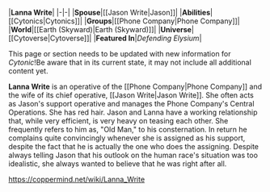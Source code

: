 |**Lanna Write**|
|-|-|
|**Spouse**|[[Jason Write\|Jason]]|
|**Abilities**|[[Cytonics\|Cytonics]]|
|**Groups**|[[Phone Company\|Phone Company]]|
|**World**|[[Earth (Skyward)\|Earth (Skyward)]]|
|**Universe**|[[Cytoverse\|Cytoverse]]|
|**Featured In**|*Defending Elysium*|

This page or section needs to be updated with new information for *Cytonic*!Be aware that in its current state, it may not include all additional content yet.

**Lanna Write** is an operative of the [[Phone Company\|Phone Company]] and the wife of its chief operative, [[Jason Write\|Jason Write]]. She often acts as Jason's support operative and manages the Phone Company's Central Operations. She has red hair.
Jason and Lanna have a working relationship that, while very efficient, is very heavy on teasing each other. She frequently refers to him as, "Old Man," to his consternation. In return he complains quite convincingly whenever she is assigned as his support, despite the fact that he is actually the one who does the assigning. Despite always telling Jason that his outlook on the human race's situation was too idealistic, she always wanted to believe that he was right after all.



https://coppermind.net/wiki/Lanna_Write